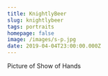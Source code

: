 ```yaml
---
title: KnightlyBeer
slug: knightlybeer
tags: portraits
homepage: false
image: /images/s-p.jpg
date: 2019-04-04T23:00:00.000Z
---
```

Picture of Show of Hands
